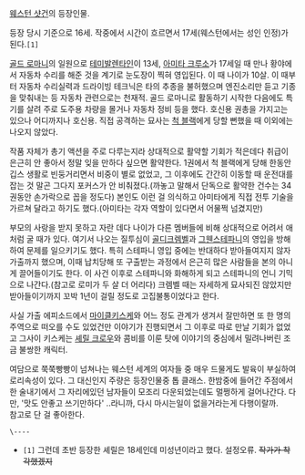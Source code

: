[웨스턴 샷건](%EC%9B%A8%EC%8A%A4%ED%84%B4%20%EC%83%B7%EA%B1%B4.md)의 등장인물.

등장 당시 기준으로 16세. 작중에서 시간이 흐르면서 17세(웨스턴에서는 성인 인정)가 된다.`[1]`

[골드 로마니](%EA%B3%A8%EB%93%9C%20%EB%A1%9C%EB%A7%88%EB%8B%88.md)의 일원으로 [테미발렌타인](%ED%85%8C%EB%AF%B8%20%EB%B0%9C%EB%A0%8C%ED%83%80%EC%9D%B8.md)이 13세,
[아미타 크루소](%EC%95%84%EB%AF%B8%ED%83%80%20%ED%81%AC%EB%A3%A8%EC%86%8C.md)가
17세일 때 만나 황야에서 자동차 수리를 해준 것을 계기로 눈도장이 찍혀 영입된다. 이 때 나이가 10살. 이 때부터 자동차 수리실력과
드라이빙 테크닉은 타의 추종을 불허했으며 엔진소리만 듣고 기종을 맞춰내는 등 자동차 관련으로는 천재적. 골드 로마니로 활동하기 시작한
다음에도 특기를 살려 주로 도주용 차량을 몰거나 자동차 정비 등을 했다. 호신용 권총을 가지고는 있으나 어디까지나 호신용. 직접 공격하는
묘사는 [척 블랙](%EC%B2%99%20%EB%B8%94%EB%9E%99.md)에게 당할 뻔했을 때 이외에는 나오지 않았다.

작품 자체가 총기 액션을 주로 다루는지라 상대적으로 활약할 기회가 적은데다 취급이 은근히 안 좋아서 정말 잊을 만하다 싶으면 활약한다.
1권에서 척 블랙에게 당해 한동안 깁스 생활로 빈둥거리면서 비중이 별로 없었고, 그 이후에도 간간히 이동할 때 운전대를 잡는 것 말곤 그다지
포커스가 안 비춰졌다.(까놓고 말해서 단독으로 활약한 건수는 34권동안 손가락으로 꼽을 정도다) 본인도 이런 걸 의식하고 아미타에게 직접
전투 기술을 가르쳐 달라고 하기도 했다.(아미타는 각자 역할이 있다면서 어물쩍 넘겼지만)

부모의 사랑을 받지 못하고 자란 데다 나이가 다른 멤버들에 비해 상대적으로 어려서 애처럼 굴 때가 있다. 여기서 나오는 질투심이 [골디크렘벨](%EA%B3%A8%EB%94%94%20%ED%81%AC%EB%A0%98%EB%B2%A8.md)과 [그웬스테파니](%EA%B7%B8%EC%9B%AC%20%EC%8A%A4%ED%85%8C%ED%8C%8C%EB%8B%88.md)의 영입을
방해하여 문제를 일으키기도 했다. 특히 스테파니 영입 중에는 반대하다 받아들여지지 않자 가출까지 했으며, 이때 납치당해 또 구출받는 과정에서
은근히 많은 사람들을 본의 아니게 끌어들이기도 한다. 이 사건 이후로 스테파니와 화해하게 되고 스테파니의 언니 기믹으로 나간다.(참고로
로미가 두 살 더 어리다) 크렘벨 때는 자세하게 묘사되진 않았지만 받아들이기까지 꼬박 1년이 걸릴 정도로 고집불통이었다고 한다.

사실 가출 에피소드에서 [마이클키스케](%EB%A7%88%EC%9D%B4%ED%81%B4%20%ED%82%A4%EC%8A%A4%EC%BC%80.md)와 어느 정도
관계가 생겨서 잘만하면 또 한 명의 주역으로 떠오를 수도 있었건만 이야기가 진행되면서 그 이후로 따로 만날 기회가 없었고 그사이 키스케는
[셰릴 크로우](%EC%85%B0%EB%A6%B4%20%ED%81%AC%EB%A1%9C%EC%9A%B0.md)와 콤비를 이룬 탓에
이야기의 중심에서 밀려나버린 조금 불쌍한 캐릭터.

여담으로 쭉쭉빵빵이 넘쳐나는 웨스턴 세계의 여자들 중 매우 드물게도 발육이 부실하여 로리속성이 있다. 그 대신인지 주량은 등장인물중 톱
클래스. 한밤중에 들어간 주점에서 한 술내기에서 그 자리에있던 남자들이 모조리 다운되었는데도 멀쩡하게 걸어나간다. 다만, '맛도 안좋고
쓰기만하다' ..라니까, 다시 마시는일이 없을거라는게 다행이랄까.  
참고로 단 걸 좋아한다.

`\----`

  * `[1]` 그런데 초반 등장한 셰릴은 18세인데 미성년이라고 했다. 설정오류. <del>작가가 착각했겠지</del>

